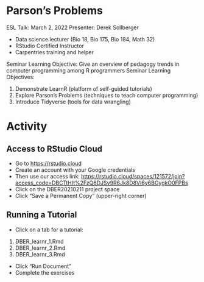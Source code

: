 # Parson’s Problems
ESL Talk: March 2, 2022
Presenter: Derek Sollberger

*	Data science lecturer (Bio 18, Bio 175, Bio 184, Math 32)
*	RStudio Certified Instructor
*	Carpentries training and helper

Seminar Learning Objective: Give an overview of pedagogy trends in computer programming among R programmers
Seminar Learning Objectives:

1.	Demonstrate LearnR (platform of self-guided tutorials)
2.	Explore Parson’s Problems (techniques to teach computer programming)
3.	Introduce Tidyverse (tools for data wrangling)
 
# Activity
## Access to RStudio Cloud

* Go to https://rstudio.cloud
* Create an account with your Google credentials
* Then use our access link:  https://rstudio.cloud/spaces/121572/join?access_code=DBCTtHIt%2FzQ6DJSv9R6Jk8D8VI6y6BGygkO0FPBs
* Click on the DBER20210211 project space
* Click “Save a Permanent Copy” (upper-right corner)

## Running a Tutorial
* Click on a tab for a tutorial:

1.	DBER_learnr_1.Rmd
2.	DBER_learnr_2.Rmd
3.	DBER_learnr_3.Rmd

*	Click “Run Document”
*	Complete the exercises

